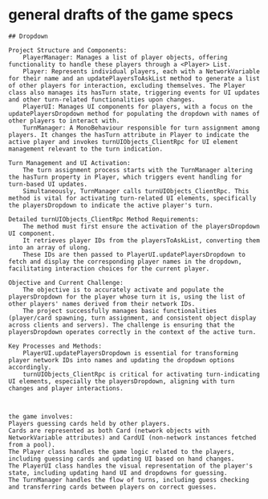 # general drafts of the game specs    
    ## Dropdown
    
    Project Structure and Components:
        PlayerManager: Manages a list of player objects, offering functionality to handle these players through a <Player> List.
        Player: Represents individual players, each with a NetworkVariable for their name and an updatePlayersToAskList method to generate a list of other players for interaction, excluding themselves. The Player class also manages its hasTurn state, triggering events for UI updates and other turn-related functionalities upon changes.
        PlayerUI: Manages UI components for players, with a focus on the updatePlayersDropdown method for populating the dropdown with names of other players to interact with.
        TurnManager: A MonoBehaviour responsible for turn assignment among players. It changes the hasTurn attribute in Player to indicate the active player and invokes turnUIObjects_ClientRpc for UI element management relevant to the turn indication.

    Turn Management and UI Activation:
        The turn assignment process starts with the TurnManager altering the hasTurn property in Player, which triggers event handling for turn-based UI updates.
        Simultaneously, TurnManager calls turnUIObjects_ClientRpc. This method is vital for activating turn-related UI elements, specifically the playersDropdown to indicate the active player's turn.

    Detailed turnUIObjects_ClientRpc Method Requirements:
        The method must first ensure the activation of the playersDropdown UI component.
        It retrieves player IDs from the playersToAskList, converting them into an array of ulong.
        These IDs are then passed to PlayerUI.updatePlayersDropdown to fetch and display the corresponding player names in the dropdown, facilitating interaction choices for the current player.

    Objective and Current Challenge:
        The objective is to accurately activate and populate the playersDropdown for the player whose turn it is, using the list of other players' names derived from their network IDs.
        The project successfully manages basic functionalities (player/card spawning, turn assignment, and consistent object display across clients and servers). The challenge is ensuring that the playersDropdown operates correctly in the context of the active turn.

    Key Processes and Methods:
        PlayerUI.updatePlayersDropdown is essential for transforming player network IDs into names and updating the dropdown options accordingly.
        turnUIObjects_ClientRpc is critical for activating turn-indicating UI elements, especially the playersDropdown, aligning with turn changes and player interactions.



    the game involves:
    Players guessing cards held by other players.
    Cards are represented as both Card (network objects with NetworkVariable attributes) and CardUI (non-network instances fetched from a pool).
    The Player class handles the game logic related to the players, including guessing cards and updating UI based on hand changes.
    The PlayerUI class handles the visual representation of the player's state, including updating hand UI and dropdowns for guessing.
    The TurnManager handles the flow of turns, including guess checking and transferring cards between players on correct guesses.